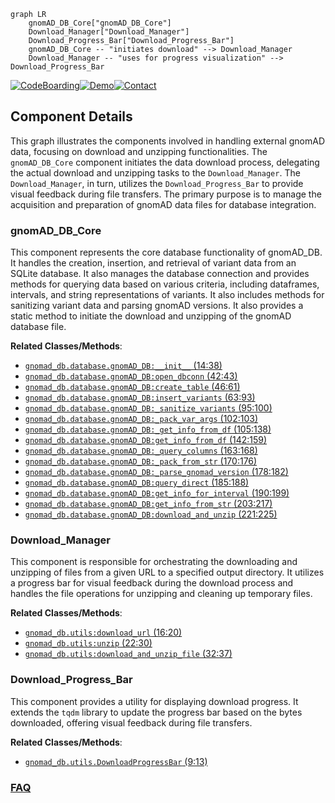 ```mermaid
graph LR
    gnomAD_DB_Core["gnomAD_DB_Core"]
    Download_Manager["Download_Manager"]
    Download_Progress_Bar["Download_Progress_Bar"]
    gnomAD_DB_Core -- "initiates download" --> Download_Manager
    Download_Manager -- "uses for progress visualization" --> Download_Progress_Bar
```
[![CodeBoarding](https://img.shields.io/badge/Generated%20by-CodeBoarding-9cf?style=flat-square)](https://github.com/CodeBoarding/GeneratedOnBoardings)[![Demo](https://img.shields.io/badge/Try%20our-Demo-blue?style=flat-square)](https://www.codeboarding.org/demo)[![Contact](https://img.shields.io/badge/Contact%20us%20-%20contact@codeboarding.org-lightgrey?style=flat-square)](mailto:contact@codeboarding.org)

## Component Details

This graph illustrates the components involved in handling external gnomAD data, focusing on download and unzipping functionalities. The `gnomAD_DB_Core` component initiates the data download process, delegating the actual download and unzipping tasks to the `Download_Manager`. The `Download_Manager`, in turn, utilizes the `Download_Progress_Bar` to provide visual feedback during file transfers. The primary purpose is to manage the acquisition and preparation of gnomAD data files for database integration.

### gnomAD_DB_Core
This component represents the core database functionality of gnomAD_DB. It handles the creation, insertion, and retrieval of variant data from an SQLite database. It also manages the database connection and provides methods for querying data based on various criteria, including dataframes, intervals, and string representations of variants. It also includes methods for sanitizing variant data and parsing gnomAD versions. It also provides a static method to initiate the download and unzipping of the gnomAD database file.


**Related Classes/Methods**:

- <a href="https://github.com/KalinNonchev/gnomAD_DB/blob/master/gnomad_db/database.py#L14-L38" target="_blank" rel="noopener noreferrer">`gnomad_db.database.gnomAD_DB:__init__` (14:38)</a>
- <a href="https://github.com/KalinNonchev/gnomAD_DB/blob/master/gnomad_db/database.py#L42-L43" target="_blank" rel="noopener noreferrer">`gnomad_db.database.gnomAD_DB:open_dbconn` (42:43)</a>
- <a href="https://github.com/KalinNonchev/gnomAD_DB/blob/master/gnomad_db/database.py#L46-L61" target="_blank" rel="noopener noreferrer">`gnomad_db.database.gnomAD_DB:create_table` (46:61)</a>
- <a href="https://github.com/KalinNonchev/gnomAD_DB/blob/master/gnomad_db/database.py#L63-L93" target="_blank" rel="noopener noreferrer">`gnomad_db.database.gnomAD_DB:insert_variants` (63:93)</a>
- <a href="https://github.com/KalinNonchev/gnomAD_DB/blob/master/gnomad_db/database.py#L95-L100" target="_blank" rel="noopener noreferrer">`gnomad_db.database.gnomAD_DB:_sanitize_variants` (95:100)</a>
- <a href="https://github.com/KalinNonchev/gnomAD_DB/blob/master/gnomad_db/database.py#L102-L103" target="_blank" rel="noopener noreferrer">`gnomad_db.database.gnomAD_DB:_pack_var_args` (102:103)</a>
- <a href="https://github.com/KalinNonchev/gnomAD_DB/blob/master/gnomad_db/database.py#L105-L138" target="_blank" rel="noopener noreferrer">`gnomad_db.database.gnomAD_DB:_get_info_from_df` (105:138)</a>
- <a href="https://github.com/KalinNonchev/gnomAD_DB/blob/master/gnomad_db/database.py#L142-L159" target="_blank" rel="noopener noreferrer">`gnomad_db.database.gnomAD_DB:get_info_from_df` (142:159)</a>
- <a href="https://github.com/KalinNonchev/gnomAD_DB/blob/master/gnomad_db/database.py#L163-L168" target="_blank" rel="noopener noreferrer">`gnomad_db.database.gnomAD_DB:_query_columns` (163:168)</a>
- <a href="https://github.com/KalinNonchev/gnomAD_DB/blob/master/gnomad_db/database.py#L170-L176" target="_blank" rel="noopener noreferrer">`gnomad_db.database.gnomAD_DB:_pack_from_str` (170:176)</a>
- <a href="https://github.com/KalinNonchev/gnomAD_DB/blob/master/gnomad_db/database.py#L178-L182" target="_blank" rel="noopener noreferrer">`gnomad_db.database.gnomAD_DB:_parse_gnomad_version` (178:182)</a>
- <a href="https://github.com/KalinNonchev/gnomAD_DB/blob/master/gnomad_db/database.py#L185-L188" target="_blank" rel="noopener noreferrer">`gnomad_db.database.gnomAD_DB:query_direct` (185:188)</a>
- <a href="https://github.com/KalinNonchev/gnomAD_DB/blob/master/gnomad_db/database.py#L190-L199" target="_blank" rel="noopener noreferrer">`gnomad_db.database.gnomAD_DB:get_info_for_interval` (190:199)</a>
- <a href="https://github.com/KalinNonchev/gnomAD_DB/blob/master/gnomad_db/database.py#L203-L217" target="_blank" rel="noopener noreferrer">`gnomad_db.database.gnomAD_DB:get_info_from_str` (203:217)</a>
- <a href="https://github.com/KalinNonchev/gnomAD_DB/blob/master/gnomad_db/database.py#L221-L225" target="_blank" rel="noopener noreferrer">`gnomad_db.database.gnomAD_DB:download_and_unzip` (221:225)</a>


### Download_Manager
This component is responsible for orchestrating the downloading and unzipping of files from a given URL to a specified output directory. It utilizes a progress bar for visual feedback during the download process and handles the file operations for unzipping and cleaning up temporary files.


**Related Classes/Methods**:

- <a href="https://github.com/KalinNonchev/gnomAD_DB/blob/master/gnomad_db/utils.py#L16-L20" target="_blank" rel="noopener noreferrer">`gnomad_db.utils:download_url` (16:20)</a>
- <a href="https://github.com/KalinNonchev/gnomAD_DB/blob/master/gnomad_db/utils.py#L22-L30" target="_blank" rel="noopener noreferrer">`gnomad_db.utils:unzip` (22:30)</a>
- <a href="https://github.com/KalinNonchev/gnomAD_DB/blob/master/gnomad_db/utils.py#L32-L37" target="_blank" rel="noopener noreferrer">`gnomad_db.utils:download_and_unzip_file` (32:37)</a>


### Download_Progress_Bar
This component provides a utility for displaying download progress. It extends the `tqdm` library to update the progress bar based on the bytes downloaded, offering visual feedback during file transfers.


**Related Classes/Methods**:

- <a href="https://github.com/KalinNonchev/gnomAD_DB/blob/master/gnomad_db/utils.py#L9-L13" target="_blank" rel="noopener noreferrer">`gnomad_db.utils.DownloadProgressBar` (9:13)</a>




### [FAQ](https://github.com/CodeBoarding/GeneratedOnBoardings/tree/main?tab=readme-ov-file#faq)